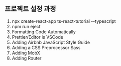 ## 프로젝트 설정 과정
1. npx create-react-app ts-react-tutorial --typescript
2. npm run eject
3. Formatting Code Automatically
4. Prettier/Editor is VSCode
5. Adding Airbnb JavaScript Style Guide
6. Adding a CSS Preprocessor Sass
7. Adding MobX
8. Adding Router